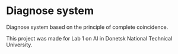 Diagnose system
===============

Diagnose system based on the principle of complete coincidence.

This project was made for Lab 1 on AI in Donetsk National Technical University.
